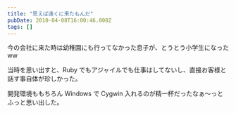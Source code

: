 ```yaml
---
title: "思えば遠くに来たもんだ"
pubDate: 2010-04-08T16:00:46.000Z
tags: []
---
```


今の会社に来た時は幼稚園にも行ってなかった息子が、とうとう小学生になったww

当時を思い出すと、Ruby でもアジャイルでも仕事はしてないし、直接お客様と話す事自体が珍しかった。

開発環境ももちろん Windows で Cygwin 入れるのが精一杯だったなぁ〜っとふっと思い出した。